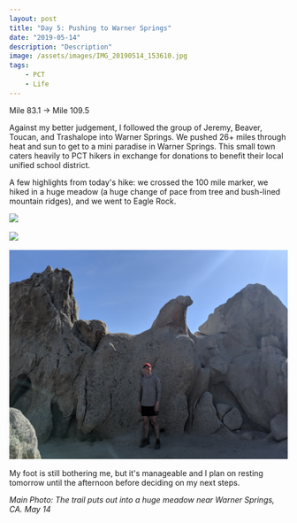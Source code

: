 ```yaml
---
layout: post
title: "Day 5: Pushing to Warner Springs"
date: "2019-05-14"
description: "Description"
image: /assets/images/IMG_20190514_153610.jpg
tags:
    - PCT
    - Life
---
```

Mile 83.1 -> Mile 109.5

Against my better judgement, I followed the group of Jeremy, Beaver, Toucan, and Trashalope into Warner Springs. We pushed 26+ miles through heat and sun to get to a mini paradise in Warner Springs. This small town caters heavily to PCT hikers in exchange for donations to benefit their local unified school district.

A few highlights from today's hike: we crossed the 100 mile marker, we hiked in a huge meadow (a huge change of pace from tree and bush-lined mountain ridges), and we went to Eagle Rock.

![](/assets/images/MVIMG_20190514_122932.jpg)

![](/assets/images/IMG_20190514_174622.jpg)

![](/assets/images/IMG_20190514_164157.jpg)

My foot is still bothering me, but it's manageable and I plan on resting tomorrow until the afternoon before deciding on my next steps.

*Main Photo: The trail puts out into a huge meadow near Warner Springs, CA. May 14*
